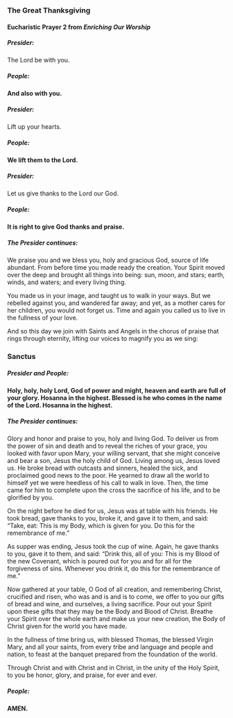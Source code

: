 ### The Great Thanksgiving
#### Eucharistic Prayer 2 from _Enriching Our Worship_

##### Presider:
The Lord be with you.

##### **People:**
**And also with you.**

##### Presider:
Lift up your hearts.

##### **People:**
**We lift them to the Lord.**

##### Presider:
Let us give thanks to the Lord our God.

##### **People:**
**It is right to give God thanks and praise.**

##### The Presider continues:
We praise you and we bless you, holy and gracious God, source of life abundant. From before time you made ready the creation. Your Spirit moved over the deep and brought all things into being: sun, moon, and stars; earth, winds, and waters; and every living thing.

You made us in your image, and taught us to walk in your ways. But we rebelled against you, and wandered far away; and yet, as a mother cares for her children, you would not forget us. Time and again you called us to live in the fullness of your love.

And so this day we join with Saints and Angels in the chorus of praise that rings through eternity, lifting our voices to magnify you as we sing:

### Sanctus
##### Presider and **People:**
**Holy, holy, holy Lord, God of power and might,
heaven and earth are full of your glory.
Hosanna in the highest.
Blessed is he who comes in the name of the Lord.
Hosanna in the highest.**

##### The Presider continues:
Glory and honor and praise to you, holy and living God. To deliver us from the power of sin and death and to reveal the riches of your grace, you looked with favor upon Mary, your willing servant, that she might conceive and bear a son, Jesus the holy child of God. Living among us, Jesus loved us. He broke bread with outcasts and sinners, healed the sick, and proclaimed good news to the poor. He yearned to draw all the world to himself yet we were heedless of his call to walk in love. Then, the time came for him to complete upon the cross the sacrifice of his life, and to be glorified by you.

On the night before he died for us, Jesus was at table with his friends. He took bread, gave thanks to you, broke it, and gave it to them, and said: “Take, eat: This is my Body, which is given for you. Do this for the remembrance of me.”

As supper was ending, Jesus took the cup of wine. Again, he gave thanks to you, gave it to them, and said: “Drink this, all of you: This is my Blood of the new Covenant, which is poured out for you and for all for the forgiveness of sins. Whenever you drink it, do this for the remembrance of me.”

Now gathered at your table, O God of all creation, and remembering Christ, crucified and risen, who was and is and is to come, we offer to you our gifts of bread and wine, 	and ourselves, a living sacrifice. Pour out your Spirit upon these gifts that they may be the Body and Blood of Christ. Breathe your Spirit over the whole earth and make us your new creation, the Body of Christ given for the world you have made.

In the fullness of time bring us, with blessed Thomas, the blessed Virgin Mary, and all your saints, from every tribe and language and people and nation, to feast at the banquet prepared from the foundation of the world.

Through Christ and with Christ and in Christ, in the unity of the Holy Spirit, to you be honor, glory, and praise, for ever and ever.

##### **People:**
**AMEN.**

